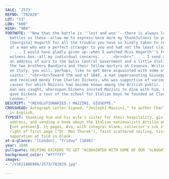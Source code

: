 ```yaml
---
SALE: '2573'
REFNO: "782829"
LOT: "53"
LOW: "600"
HIGH: "900"
FOOTNOTE: '"Now that the battle is ''lost and won''--there is always loss in such
  battles as these--allow me to express once more my thankfulness to you and to Miss
  [Georgina] Hogarth for all the trouble you have so kindly taken to redeem the honour
  of a man who was a perfect stranger to you and had not the least claim to your help.
  . . . I would have gladly given up--when I watched Miss Hogarth''s feelings in the
  witness box--all my individual concerns. . . .<br><br>". . . I send along with this
  an address of ours to the Swiss Central Government and a little Italian book on
  the two brothers Bandiera and their fellow martyrs at Cosenza. Writing as you are
  on Italy, you will, perhaps, like to get more acquainted with some of our ''slaughtered
  saints''."<br><br>Toward the end of 1845, a man impersonating Giuseppe Mazzini solicited
  and received money from Charles Dickens, who was supportive of various laudable
  causes for which Mazzini had become known among the British public. In 1846, the
  man was caught, whereupon Dickens invited Mazzini to dine with him. Later, Mazzini
  gave Dickens a tour of the school for Italian boys he founded at Clerkenwell in
  London.'
DESCRIPT: "(REVOLUTIONARIES.) MAZZINI, GIUSEPPE."
CROSSHEAD: Autograph Letter Signed, "Jos[eph] Mazzini," to author Charles Dickens,
  in English,
TYPESET: thanking him and his wife's sister for their hospitality, giving a Swiss
  address, and sending a book about the Italian nationalists Attilio and Emilio Bandiera
  [not present]. 1½ pages, 8vo, with integral blank; collector's ink stamp at upper
  right of first page ("Dr. Max Thorek"), faint scattered soiling, tissue repair to
  separation at fold in blank.
at-a-glance: '[London], "Friday" [1846]'
year: 1846
pullquote: HELPING DICKENS TO GET "ACQUAINTED WITH SOME OF OUR 'SLAUGHTERED SAINTS'"
background_color: "#ffffff"
images:
- "/v1621886988/2573/782829.jpg"

---
```

